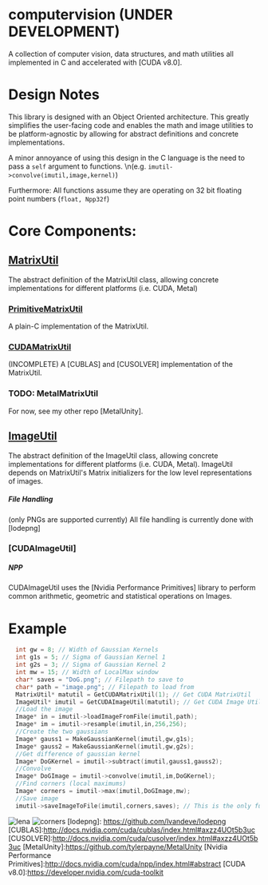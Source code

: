 # computervision (UNDER DEVELOPMENT)

A collection of computer vision, data structures, and math utilities all implemented in C and accelerated with [CUDA v8.0].

# Design Notes
This library is designed with an Object Oriented architecture. This greatly simplifies the user-facing code and enables the math and image utilities to be platform-agnostic by allowing for abstract definitions and concrete implementations.

A minor annoyance of using this design in the C language is the need to pass a `self` argument to functions. \n(e.g. `imutil->convolve(imutil,image,kernel)`)

Furthermore: All functions assume they are operating on 32 bit floating point numbers (`float, Npp32f`)

# Core Components:

## [MatrixUtil]
The abstract definition of the MatrixUtil class, allowing concrete implementations for different platforms (i.e. CUDA, Metal)
### [PrimitiveMatrixUtil]
A plain-C implementation of the MatrixUtil.

### [CUDAMatrixUtil]
(INCOMPLETE)
A [CUBLAS] and [CUSOLVER] implementation of the MatrixUtil.

### TODO: MetalMatrixUtil
For now, see my other repo [MetalUnity].

## [ImageUtil]
The abstract definition of the ImageUtil class, allowing concrete implementations for different platforms (i.e. CUDA, Metal). ImageUtil depends on MatrixUtil's Matrix initializers for the low level representations of images.

##### File Handling
(only PNGs are supported currently)
All file handling is currently done with [lodepng]

### [CUDAImageUtil]

##### NPP
 CUDAImageUtil uses the [Nvidia Performance Primitives] library to perform common arithmetic, geometric and statistical operations on Images.



# Example
```C
  int gw = 8; // Width of Gaussian Kernels
  int g1s = 5; // Sigma of Gaussian Kernel 1
  int g2s = 3; // Sigma of Gaussian Kernel 2
  int mw = 15; // Width of LocalMax window
  char* saves = "DoG.png"; // Filepath to save to
  char* path = "image.png"; // Filepath to load from
  MatrixUtil* matutil = GetCUDAMatrixUtil(1); // Get CUDA MatrixUtil
  ImageUtil* imutil = GetCUDAImageUtil(matutil); // Get CUDA Image Util
  //Load the image
  Image* in = imutil->loadImageFromFile(imutil,path);
  Image* im = imutil->resample(imutil,in,256,256);
  //Create the two gaussians
  Image* gauss1 = MakeGaussianKernel(imutil,gw,g1s);
  Image* gauss2 = MakeGaussianKernel(imutil,gw,g2s);
  //Get difference of gaussian kernel
  Image* DoGKernel = imutil->subtract(imutil,gauss1,gauss2);
  //Convolve
  Image* DoGImage = imutil->convolve(imutil,im,DoGKernel);
  //Find corners (local maximums)
  Image* corners = imutil->max(imutil,DoGImage,mw);
  //Save image
  imutil->saveImageToFile(imutil,corners,saves); // This is the only function that copies memory from device to host
```
![lena] ![corners]
[lodepng]: https://github.com/lvandeve/lodepng
[CUBLAS]:http://docs.nvidia.com/cuda/cublas/index.html#axzz4UOt5b3uc
[CUSOLVER]:http://docs.nvidia.com/cuda/cusolver/index.html#axzz4UOt5b3uc
[MetalUnity]:https://github.com/tylerpayne/MetalUnity
[Nvidia Performance Primitives]:http://docs.nvidia.com/cuda/npp/index.html#abstract
[CUDA v8.0]:https://developer.nvidia.com/cuda-toolkit

[MatrixUtil]:https://github.com/tylerpayne/computervision/blob/master/utils/MatrixUtil.h
[PrimitiveMatrixUtil]:https://github.com/tylerpayne/computervision/blob/master/utils/PrimitiveMatrixUtil.c
[CUDAMatrixUtil]:https://github.com/tylerpayne/computervision/blob/master/utils/CUDAMatrixUtil.cu
[ImageUtil]:https://github.com/tylerpayne/computervision/blob/master/utils/ImageUtil.h
[lena]:https://github.com/tylerpayne/computervision/blob/master/lena256.png
[corners]:https://github.com/tylerpayne/computervision/blob/master/lenacorners.png
